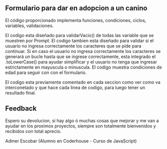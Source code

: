 ## Formulario para dar en adopcion a un canino 

El código proporcionado implementa funciones, condiciones, ciclos, variables, validaciones.

El codigo esta diseñado para validarVacio() de todas las variable que se muestren por Prompt.
El codigo tambien esta diseñado para validar si el usuario no ingresa correctamente los caracteres que se pide para continuar.
 Si en caso el usuario no ingresa correctamente los caracteres se generará un bucle hasta que se ingrese correctamente, esta integrado el .toLowerCase() para ayudar simplificar y el usuario no tenga que ingresar  estrictamente en mayuscula o minuscula.
El codigo muestra condiciones de edad para seguir con con el formulario.

El codigo esta previamente comentado en cada seccion como ver como va interconetado y que hace cada linea de codigo, para luego tener un resultado final.

## Feedback

Espero su devolucion, si hay algo ó muchas cosas que mejorar y me van a ayudar en los proximos proyectos, siempre son totalmente bienvenidos y recibidos con total aprecio.


Admer Escobar (Alumno en Coderhouse - Curso de JavaScript)
